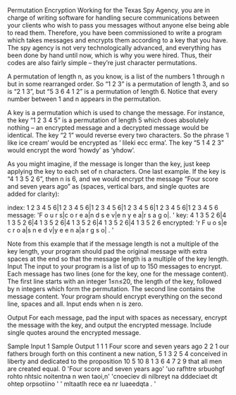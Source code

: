 Permutation Encryption
Working for the Texas Spy Agency, you are in charge of writing software for handling secure communications between your clients who wish to pass you messages without anyone else being able to read them. Therefore, you have been commissioned to write a program which takes messages and encrypts them according to a key that you have. The spy agency is not very technologically advanced, and everything has been done by hand until now, which is why you were hired. Thus, their codes are also fairly simple – they’re just character permutations.

A permutation of length n, as you know, is a list of the numbers 1 through n but in some rearranged order. So “1 2 3” is a permutation of length 3, and so is “2 1 3”, but “5 3 6 4 1 2” is a permutation of length 6. Notice that every number between 1 and n appears in the permutation.

A key is a permutation which is used to change the message. For instance, the key “1 2 3 4 5” is a permutation of length 5 which does absolutely nothing – an encrypted message and a decrypted message would be identical. The key “2 1” would reverse every two characters. So the phrase ‘I like ice cream’ would be encrypted as ‘ Iileki ecc erma’. The key “5 1 4 2 3” would encrypt the word ‘howdy’ as ‘yhdow’.

As you might imagine, if the message is longer than the key, just keep applying the key to each set of n characters. One last example. If the key is “4 1 3 5 2 6”, then n is 6, and we would encrypt the message “Four score and seven years ago” as (spaces, vertical bars, and single quotes are added for clarity):

index:      1 2 3 4 5 6|1 2 3 4 5 6|1 2 3 4 5 6|1 2 3 4 5 6|1 2 3 4 5 6|1 2 3 4 5 6
message:   'F o u r   s|c o r e   a|n d   s e v|e n   y e a|r s   a g o|.          '
key:        4 1 3 5 2 6|4 1 3 5 2 6|4 1 3 5 2 6|4 1 3 5 2 6|4 1 3 5 2 6|4 1 3 5 2 6
encrypted: 'r F u   o s|e c r   o a|s n   e d v|y e   e n a|a r   g s o|  .        '

Note from this example that if the message length is not a multiple of the key length, your program should pad the original message with extra spaces at the end so that the message length is a multiple of the key length.
Input
The input to your program is a list of up to 150 messages to encrypt. Each message has two lines (one for the key, one for the message content). The first line starts with an integer 1≤n≤20, the length of the key, followed by n integers which form the permutation. The second line contains the message content. Your program should encrypt everything on the second line, spaces and all. Input ends when n is zero.

Output
For each message, pad the input with spaces as necessary, encrypt the message with the key, and output the encrypted message. Include single quotes around the encrypted message.

Sample Input 1	Sample Output 1
1 1
Four score and seven years ago
2 2 1
our fathers brough forth on this continent a new nation,
5 1 3 2 5 4
conceived in liberty and dedicated to the proposition
10 5 10 8 1 3 6 4 7 2 9
that all men are created equal.
0
'Four score and seven years ago'
'uo rafhtre srbuohgf rohto  nhtsic noitentna n wen taoi,n'
'cnoeciev di nilbreyt na dddeciaet dt ohtep orpsotiino  '
' mltaatlh rece ea nr luaeedqta   .      '